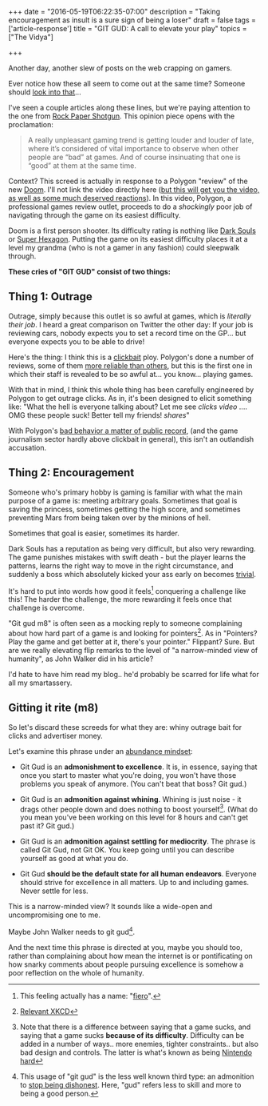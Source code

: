 +++
date = "2016-05-19T06:22:35-07:00"
description = "Taking encouragement as insult is a sure sign of being a loser"
draft = false
tags = ['article-response']
title = "GIT GUD: A call to elevate your play"
topics = ["The Vidya"]

+++

Another day, another slew of posts on the web crapping on gamers.

Ever notice how these all seem to come out at the same time? Someone should [look into that](http://www.deepfreeze.it/article.php?a=enemy)...

I've seen a couple articles along these lines, but we're paying attention to the one from [Rock Paper Shotgun](https://archive.is/GzGDz). This opinion piece opens with the proclamation:

>A really unpleasant gaming trend is getting louder and louder of late, where it’s considered of vital importance to observe when other people are “bad” at games. And of course insinuating that one is “good” at them at the same time.

Context? This screed is actually in response to a Polygon "review" of the new [Doom](http://www.metacritic.com/game/playstation-4/doom). I'll not link the video directly here ([but this will get you the video, as well as some much deserved reactions](https://www.youtube.com/results?search_query=polygon+doom)). In this video, Polygon, a professional games review outlet, proceeds to do a *shockingly* poor job of navigating through the game on its easiest difficulty.

Doom is a first person shooter. Its difficulty rating is nothing like [Dark Souls](https://www.youtube.com/watch?v=AFbmuLrsrMg) or [Super Hexagon](https://www.youtube.com/watch?v=S3eoKBXDbN0). Putting the game on its easiest difficulty places it at a level my grandma (who is not a gamer in any fashion) could sleepwalk through.

**These cries of "GIT GUD" consist of two things:**

## Thing 1: Outrage

Outrage, simply because this outlet is so awful at games, which is *literally their job*. I heard a great comparison on Twitter the other day: If your job is reviewing cars, nobody expects you to set a record time on the GP... but everyone expects you to be able to drive!

Here's the thing: I think this is a [clickbait](https://en.wikipedia.org/wiki/Clickbait) ploy. Polygon's done a number of reviews, some of them [more reliable than others](https://www.reddit.com/r/SimCity/comments/1bxw50/polygon_updates_simcity_review_score_to_65/), but this is the first one in which their staff is revealed to be so awful at... you know... playing games.

With that in mind, I think this whole thing has been carefully engineered by Polygon to get outrage clicks. As in, it's been designed to elicit something like: "What the hell is everyone talking about? Let me see *clicks video* .... OMG these people suck! Better tell my friends! *shares*"

With Polygon's [bad behavior a matter of public record](http://www.deepfreeze.it/outlet.php?o=polygon), (and the game journalism sector hardly above clickbait in general), this isn't an outlandish accusation.

## Thing 2: Encouragement

Someone who's primary hobby is gaming is familiar with what the main purpose of a game is: meeting arbitrary goals. Sometimes that goal is saving the princess, sometimes getting the high score, and sometimes preventing Mars from being taken over by the minions of hell.

Sometimes that goal is easier, sometimes its harder.

Dark Souls has a reputation as being very difficult, but also very rewarding. The game punishes mistakes with swift death - but the player learns the patterns, learns the right way to move in the right circumstance, and suddenly a boss which absolutely kicked your ass early on becomes [trivial](https://www.youtube.com/watch?v=tqCh6ZU87WU).

It's hard to put into words how good it feels[^fn-fiero] conquering a challenge like this! The harder the challenge, the more rewarding it feels once that challenge is overcome.

"Git gud m8" is often seen as a mocking reply to someone complaining about how hard part of a game is and looking for pointers[^fn-pointers]. As in "Pointers? Play the game and get better at it, there's your pointer." Flippant? Sure. But are we really elevating flip remarks to the level of "a narrow-minded view of humanity", as John Walker did in his article?

I'd hate to have him read my blog.. he'd probably be scarred for life what for all my smartassery.

## Gitting it rite (m8)

So let's discard these screeds for what they are: whiny outrage bait for clicks and advertiser money.

Let's examine this phrase under an [abundance mindset](http://www.dangerandplay.com/2014/07/08/enough-enough-abundance-mentality/):

* Git Gud is an **admonishment to excellence**. It is, in essence, saying that once you start to master what you're doing, you won't have those problems you speak of anymore. (You can't beat that boss? Git gud.)

* Git Gud is an **admonition against whining**. Whining is just noise - it drags other people down and does nothing to boost yourself[^fn-whine]. (What do you mean you've been working on this level for 8 hours and can't get past it? Git gud.)

* Git Gud is an **admonition against settling for mediocrity**. The phrase is called Git Gud, not Git OK. You keep going until you can describe yourself as good at what you do.

* Git Gud **should be the default state for all human endeavors**. Everyone should strive for excellence in all matters. Up to and including games. Never settle for less.

This is a narrow-minded view? It sounds like a wide-open and uncompromising one to me.

Maybe John Walker needs to git gud[^fn-walker].

And the next time this phrase is directed at you, maybe you should too, rather than complaining about how mean the internet is or pontificating on how snarky comments about people pursuing excellence is somehow a poor reflection on the whole of humanity.


[^fn-whine]: Note that there is a difference between saying that a game sucks, and saying that a game sucks **because of its difficulty**. Difficulty can be added in a number of ways.. more enemies, tighter constraints.. but also bad design and controls. The latter is what's known as being [Nintendo hard](http://tvtropes.org/pmwiki/pmwiki.php/Main/NintendoHard)

[^fn-pointers]: [Relevant XKCD](https://imgs.xkcd.com/comics/pointers.png)

[^fn-fiero]: This feeling actually has a name: "[fiero](http://cristinaospencer.blogspot.com/2012/11/more-on-fiero-and-importance-of-gaming.html)".

[^fn-walker]: This usage of "git gud" is the less well known third type: an admonition to [stop being dishonest](http://www.deepfreeze.it/journo.php?j=john_walker). Here, "gud" refers less to skill and more to being a good person.
